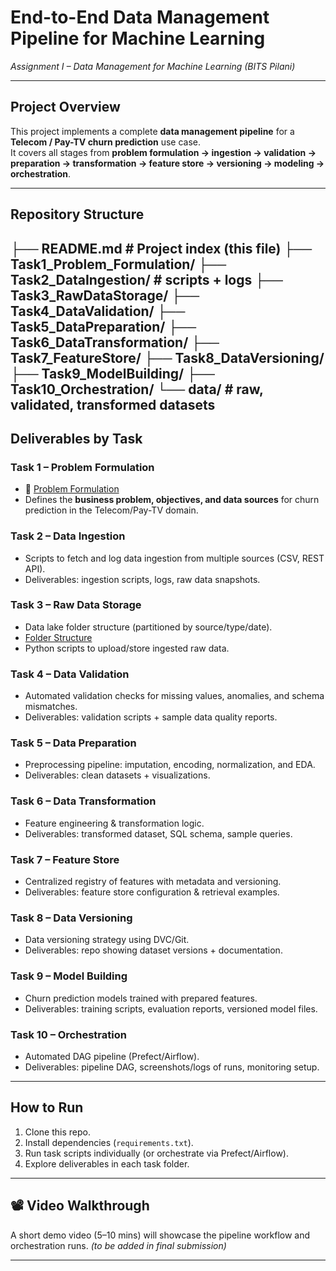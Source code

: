 
# End-to-End Data Management Pipeline for Machine Learning  
*Assignment I – Data Management for Machine Learning (BITS Pilani)*  

---

## Project Overview
This project implements a complete **data management pipeline** for a **Telecom / Pay-TV churn prediction** use case.  
It covers all stages from **problem formulation → ingestion → validation → preparation → transformation → feature store → versioning → modeling → orchestration**.  

---

## Repository Structure

├── README.md # Project index (this file)
├── Task1_Problem_Formulation/
├── Task2_DataIngestion/ # scripts + logs
├── Task3_RawDataStorage/
├── Task4_DataValidation/
├── Task5_DataPreparation/
├── Task6_DataTransformation/
├── Task7_FeatureStore/
├── Task8_DataVersioning/
├── Task9_ModelBuilding/
├── Task10_Orchestration/
└── data/ # raw, validated, transformed datasets
---

## Deliverables by Task

### Task 1 – Problem Formulation
- 📄 [Problem Formulation](Task1_Problem_Formulation/Task1_Problem_Formulation.md)  
- Defines the **business problem, objectives, and data sources** for churn prediction in the Telecom/Pay-TV domain.  

### Task 2 – Data Ingestion
- Scripts to fetch and log data ingestion from multiple sources (CSV, REST API).  
- Deliverables: ingestion scripts, logs, raw data snapshots.  

### Task 3 – Raw Data Storage
- Data lake folder structure (partitioned by source/type/date).
- [Folder Structure](Task3_RawDataStorage/Task3_RawDataStorage.md)  
- Python scripts to upload/store ingested raw data.  

### Task 4 – Data Validation
- Automated validation checks for missing values, anomalies, and schema mismatches.  
- Deliverables: validation scripts + sample data quality reports.  

### Task 5 – Data Preparation
- Preprocessing pipeline: imputation, encoding, normalization, and EDA.  
- Deliverables: clean datasets + visualizations.  

### Task 6 – Data Transformation
- Feature engineering & transformation logic.  
- Deliverables: transformed dataset, SQL schema, sample queries.  

### Task 7 – Feature Store
- Centralized registry of features with metadata and versioning.  
- Deliverables: feature store configuration & retrieval examples.  

### Task 8 – Data Versioning
- Data versioning strategy using DVC/Git.  
- Deliverables: repo showing dataset versions + documentation.  

### Task 9 – Model Building
- Churn prediction models trained with prepared features.  
- Deliverables: training scripts, evaluation reports, versioned model files.  

### Task 10 – Orchestration
- Automated DAG pipeline (Prefect/Airflow).  
- Deliverables: pipeline DAG, screenshots/logs of runs, monitoring setup.  

---

## How to Run
1. Clone this repo.  
2. Install dependencies (`requirements.txt`).  
3. Run task scripts individually (or orchestrate via Prefect/Airflow).  
4. Explore deliverables in each task folder.  

---

## 📽️ Video Walkthrough
A short demo video (5–10 mins) will showcase the pipeline workflow and orchestration runs. *(to be added in final submission)*  

---
